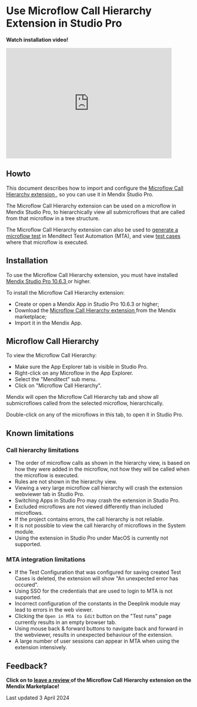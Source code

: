 # Use Microflow Call Hierarchy Extension in Studio Pro

**Watch installation video!**
<iframe src="https://player.vimeo.com/video/932891691" height="300" width="450" frameborder="0" allow="autoplay; fullscreen" allowfullscreen></iframe>
<br/>



## Howto

This document describes how to import and configure the [Microflow Call Hierarchy extension <i class="fas fa-external-link"></i>](https://marketplace.mendix.com/link/component/225211), so you can use it in Mendix Studio Pro.

The Microflow Call Hierarchy extension can be used on a microflow in Mendix Studio Pro, to hierarchically view all submicroflows that are called from that microflow in a tree structure.

The Microflow Call Hierarchy extension can also be used to [generate a microflow test](../design-tests/generate-test#from-mendix-studio-pro) in Menditect Test Automation (MTA), and view [test cases](../../../test-case) where that microflow is executed.


## Installation

To use the Microflow Call Hierarchy extension, you must have installed [Mendix Studio Pro 10.6.3 <i class="fas fa-external-link"></i>](https://marketplace.mendix.com/link/studiopro/10.6.3) or higher.

To install the Microflow Call Hierarchy extension:
- Create or open a Mendix App in Studio Pro 10.6.3 or higher;
- Download the [Microflow Call Hierarchy extension <i class="fas fa-external-link"></i>](https://marketplace.mendix.com/link/component/225211) from the Mendix marketplace;
- Import it in the Mendix App.

## Microflow Call Hierarchy

To view the Microflow Call Hierarchy:
- Make sure the App Explorer tab is visible in Studio Pro.
- Right-click on any Microflow in the App Explorer.
- Select the "Menditect" sub menu.
- Click on "Microflow Call Hierarchy".

Mendix will open the Microflow Call Hierarchy tab and show all submicroflows called from the selected microflow, hierarchically.

Double-click on any of the microflows in this tab, to open it in Studio Pro.


## Known limitations

### Call hierarchy limitations

- The order of microflow calls as shown in the hierarchy view, is based on how they were added in the microflow, not how they will be called when the microflow is executed.
- Rules are not shown in the hierarchy view.
- Viewing a very large microflow call hierarchy will crash the extension webviewer tab in Studio Pro.
- Switching Apps in Studio Pro may crash the extension in Studio Pro.
- Excluded microflows are not viewed differently than included microflows.
- If the project contains errors, the call hierarchy is not reliable.
- It is not possible to view the call hierarchy of microflows in the System module.
- Using the extension in Studio Pro under MacOS is currently not supported.

### MTA integration limitations

- If the Test Configuration that was configured for saving created Test Cases is deleted, the extension will show "An unexpected error has occured".
- Using SSO for the credentials that are used to login to MTA is not supported.
- Incorrect configuration of the constants in the Deeplink module may lead to errors in the web viewer.
- Clicking the `Open in MTA to Edit` button on the "Test runs" page currently results in an empty browser tab.
- Using mouse back & forward buttons to navigate back and forward in the webviewer, results in unexpected behaviour of the extension.
- A large number of user sessions can appear in MTA when using the extension intensively. 


## Feedback?

**Click on <i class="fas fa-pen-field"></i> to [leave a review <i class="fas fa-external-link"></i>](https://marketplace.mendix.com/link/component/225211) of the Microflow Call Hierarchy extension on the Mendix Marketplace!**

Last updated 3 April 2024
